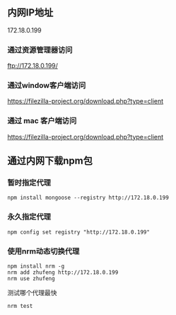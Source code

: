 ## 内网IP地址
172.18.0.199

### 通过资源管理器访问
ftp://172.18.0.199/


### 通过window客户端访问
https://filezilla-project.org/download.php?type=client

### 通过 mac 客户端访问
https://filezilla-project.org/download.php?type=client


## 通过内网下载npm包
### 暂时指定代理
```
npm install mongoose --registry http://172.18.0.199
```

### 永久指定代理
```
npm config set registry "http://172.18.0.199"
```

### 使用nrm动态切换代理
```
npm install nrm -g
nrm add zhufeng http://172.18.0.199
nrm use zhufeng
```

测试哪个代理最快
```
nrm test
```
